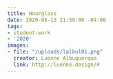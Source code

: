 ```yaml
---
title: Hourglass
date: 2020-05-13 21:59:00 -04:00
tags:
- student-work
- '2020'
images:
- file: "/uploads/lalbul01.png"
  creator: Luenne Albuquerque
  link: http://luenne.design/#
---
```


